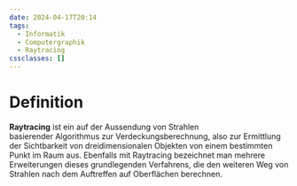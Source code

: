 ```yaml
---
date: 2024-04-17T20:14
tags:
  - Informatik
  - Computergraphik
  - Raytracing
cssclasses: []
---
```

# Definition
**Raytracing** ist ein auf der Aussendung von Strahlen basierender Algorithmus zur Verdeckungsberechnung, also zur Ermittlung der Sichtbarkeit von dreidimensionalen Objekten von einem bestimmten Punkt im Raum aus. Ebenfalls mit Raytracing bezeichnet man mehrere Erweiterungen dieses grundlegenden Verfahrens, die den weiteren Weg von Strahlen nach dem Auftreffen auf Oberflächen berechnen.